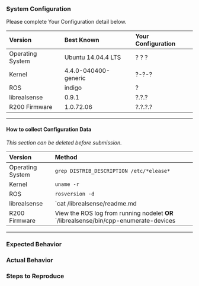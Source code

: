 ### System Configuration
Please complete Your Configuration detail below.

| Version          | Best Known           | Your Configuration   |
|:---------------- |:---------------------|:---------------------|
| Operating System | Ubuntu 14.04.4 LTS   | ? ? ?                |
| Kernel           | 4.4.0-040400-generic | ?-?-?                |
| ROS              | indigo               | ?                    |
| librealsense     | 0.9.1                | ?.?.?                |
| R200 Firmware    | 1.0.72.06            | ?.?.?.?              |

---
#### How to collect Configuration Data
*This section can be deleted before submission.*

| Version          | Method |
|:---------------- |:------------ |
| Operating System | `grep DISTRIB_DESCRIPTION /etc/*elease*` |
| Kernel           | `uname -r` |
| ROS              | `rosversion -d` |
| librealsense     | `cat <path to librealsense>/librealsense/readme.md | grep release-image | awk -F- '{print $3}'` |
| R200 Firmware    | View the ROS log from running nodelet **OR** `<path to librealsense>/librealsense/bin/cpp-enumerate-devices | grep -i firmware` |

---


### Expected Behavior


### Actual Behavior


### Steps to Reproduce
